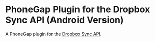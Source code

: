# PhoneGap Plugin for the Dropbox Sync API (Android Version) #

A PhoneGap plugin for the [Dropbox Sync API](https://www.dropbox.com/developers/sync).


